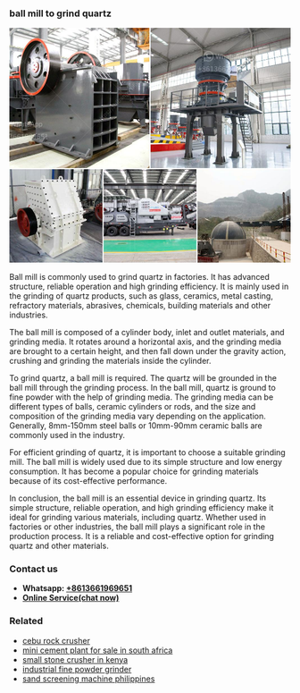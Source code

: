<h3>ball mill to grind quartz</h3><img src='1706767825.jpg' alt=''><p>Ball mill is commonly used to grind quartz in factories. It has advanced structure, reliable operation and high grinding efficiency. It is mainly used in the grinding of quartz products, such as glass, ceramics, metal casting, refractory materials, abrasives, chemicals, building materials and other industries.</p><p>The ball mill is composed of a cylinder body, inlet and outlet materials, and grinding media. It rotates around a horizontal axis, and the grinding media are brought to a certain height, and then fall down under the gravity action, crushing and grinding the materials inside the cylinder.</p><p>To grind quartz, a ball mill is required. The quartz will be grounded in the ball mill through the grinding process. In the ball mill, quartz is ground to fine powder with the help of grinding media. The grinding media can be different types of balls, ceramic cylinders or rods, and the size and composition of the grinding media vary depending on the application. Generally, 8mm-150mm steel balls or 10mm-90mm ceramic balls are commonly used in the industry.</p><p>For efficient grinding of quartz, it is important to choose a suitable grinding mill. The ball mill is widely used due to its simple structure and low energy consumption. It has become a popular choice for grinding materials because of its cost-effective performance.</p><p>In conclusion, the ball mill is an essential device in grinding quartz. Its simple structure, reliable operation, and high grinding efficiency make it ideal for grinding various materials, including quartz. Whether used in factories or other industries, the ball mill plays a significant role in the production process. It is a reliable and cost-effective option for grinding quartz and other materials.</p><h3>Contact us</h3><ul><li><strong>Whatsapp:&nbsp;<a href="https://wa.me/8613661969651">+8613661969651</a></strong></li><li><a href="https://swt.shibang-china.com/?git&amp;zhl&amp;ball mill to grind quartz"><strong>Online Service(chat now)</strong></a></li></ul><h3>Related</h3><ul><li><a href='cebu rock crusher.md'>cebu rock crusher</a></li><li><a href='mini cement plant for sale in south africa.md'>mini cement plant for sale in south africa</a></li><li><a href='small stone crusher in kenya.md'>small stone crusher in kenya</a></li><li><a href='industrial fine powder grinder.md'>industrial fine powder grinder</a></li><li><a href='sand screening machine philippines.md'>sand screening machine philippines</a></li></ul>